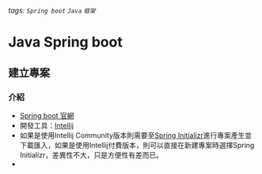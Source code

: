 ###### tags: `Spring boot` `Java` `框架`
# Java Spring boot
## 建立專案
### 介紹
* [Spring boot 官網](https://spring.io/)
* 開發工具：[Intellij](https://www.jetbrains.com/idea/)
* 如果是使用Intellij Community版本則需要至[Spring Initializr](https://start.spring.io/)進行專案產生並下載匯入，如果是使用Intellij付費版本，則可以直接在新建專案時選擇Spring Initializr，差異性不大，只是方便性有差而已。
* 